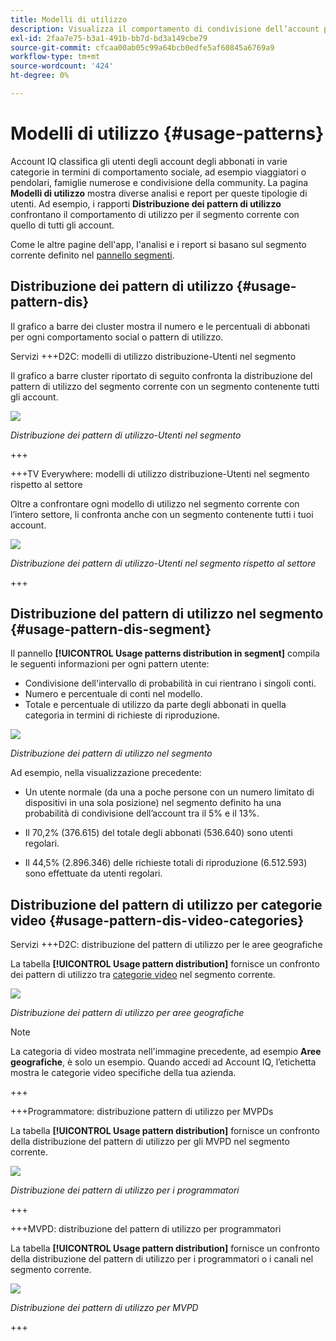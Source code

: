 ```yaml
---
title: Modelli di utilizzo
description: Visualizza il comportamento di condivisione dell’account per diverse tipologie di utenti.
exl-id: 2faa7e75-b3a1-491b-bb7d-bd3a149cbe79
source-git-commit: cfcaa00ab05c99a64bcb0edfe5af60845a6769a9
workflow-type: tm+mt
source-wordcount: '424'
ht-degree: 0%

---
```


# Modelli di utilizzo {#usage-patterns}

Account IQ classifica gli utenti degli account degli abbonati in varie categorie in termini di comportamento sociale, ad esempio viaggiatori o pendolari, famiglie numerose e condivisione della community. La pagina **Modelli di utilizzo** mostra diverse analisi e report per queste tipologie di utenti. Ad esempio, i rapporti **Distribuzione dei pattern di utilizzo** confrontano il comportamento di utilizzo per il segmento corrente con quello di tutti gli account.

Come le altre pagine dell&#39;app, l&#39;analisi e i report si basano sul segmento corrente definito nel [pannello segmenti](/help/accountiq/segments-timeinterval.md).

## Distribuzione dei pattern di utilizzo {#usage-pattern-dis}

Il grafico a barre dei cluster mostra il numero e le percentuali di abbonati per ogni comportamento social o pattern di utilizzo.

Servizi +++D2C: modelli di utilizzo distribuzione-Utenti nel segmento

Il grafico a barre cluster riportato di seguito confronta la distribuzione del pattern di utilizzo del segmento corrente con un segmento contenente tutti gli account.

![](assets/d2c-segment-users-industry.png)

*Distribuzione dei pattern di utilizzo-Utenti nel segmento*

+++

+++TV Everywhere: modelli di utilizzo distribuzione-Utenti nel segmento rispetto al settore

Oltre a confrontare ogni modello di utilizzo nel segmento corrente con l’intero settore, li confronta anche con un segmento contenente tutti i tuoi account.

![](assets/segment-users-industry.png)

*Distribuzione dei pattern di utilizzo-Utenti nel segmento rispetto al settore*

+++

## Distribuzione del pattern di utilizzo nel segmento {#usage-pattern-dis-segment}

Il pannello **[!UICONTROL Usage patterns distribution in segment]** compila le seguenti informazioni per ogni pattern utente:

* Condivisione dell&#39;intervallo di probabilità in cui rientrano i singoli conti.
* Numero e percentuale di conti nel modello.
* Totale e percentuale di utilizzo da parte degli abbonati in quella categoria in termini di richieste di riproduzione.

![](assets/usage-pattern-segmentwise.png)

*Distribuzione dei pattern di utilizzo nel segmento*

Ad esempio, nella visualizzazione precedente:

* Un utente normale (da una a poche persone con un numero limitato di dispositivi in una sola posizione) nel segmento definito ha una probabilità di condivisione dell’account tra il 5% e il 13%.

* Il 70,2% (376.615) del totale degli abbonati (536.640) sono utenti regolari.

* Il 44,5% (2.896.346) delle richieste totali di riproduzione (6.512.593) sono effettuate da utenti regolari.

## Distribuzione del pattern di utilizzo per categorie video {#usage-pattern-dis-video-categories}

Servizi +++D2C: distribuzione del pattern di utilizzo per le aree geografiche

La tabella **[!UICONTROL Usage pattern distribution]** fornisce un confronto dei pattern di utilizzo tra [categorie video](product-concepts.md##video-category-def) nel segmento corrente.

![](assets/d2c-usage-patterns-regions.png)

*Distribuzione dei pattern di utilizzo per aree geografiche*

>[!NOTE]
>
>La categoria di video mostrata nell&#39;immagine precedente, ad esempio **Aree geografiche**, è solo un esempio. Quando accedi ad Account IQ, l’etichetta mostra le categorie video specifiche della tua azienda.

+++

+++Programmatore: distribuzione pattern di utilizzo per MVPDs

La tabella **[!UICONTROL Usage pattern distribution]** fornisce un confronto della distribuzione del pattern di utilizzo per gli MVPD nel segmento corrente.

![](assets/usage-patterns-mvpdwise.png)

*Distribuzione dei pattern di utilizzo per i programmatori*

+++

+++MVPD: distribuzione del pattern di utilizzo per programmatori

La tabella **[!UICONTROL Usage pattern distribution]** fornisce un confronto della distribuzione del pattern di utilizzo per i programmatori o i canali nel segmento corrente.

![](assets/usage-patterns-programmerwise.png)

*Distribuzione dei pattern di utilizzo per MVPD*

+++
